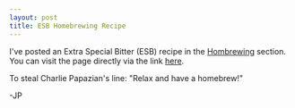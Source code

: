 ```yaml
---
layout: post
title: ESB Homebrewing Recipe
---
```


I've posted an Extra Special Bitter (ESB) recipe in the [Hombrewing](5-brewing.md) section. You can visit the page directly via the link [here](/pages/brewing_ESB.md). 

To steal Charlie Papazian's line: "Relax and have a homebrew!"

-JP